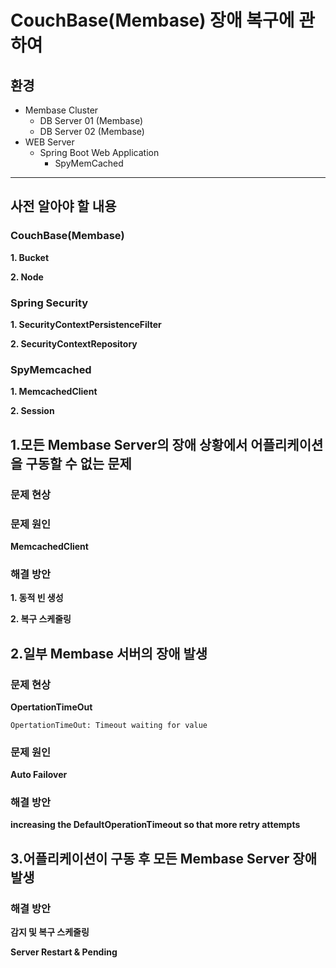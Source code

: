 CouchBase(Membase) 장애 복구에 관하여
=====================================

환경
----

-	Membase Cluster
	-	DB Server 01 (Membase)
	-	DB Server 02 (Membase)
-	WEB Server
	-	Spring Boot Web Application
		-	SpyMemCached

---

사전 알아야 할 내용
-------------------

### CouchBase(Membase)

**1. Bucket**

**2. Node**

### Spring Security

**1. SecurityContextPersistenceFilter**

**2. SecurityContextRepository**

### SpyMemcached

**1. MemcachedClient**

**2. Session**

1.모든 Membase Server의 장애 상황에서 어플리케이션을 구동할 수 없는 문제
------------------------------------------------------------------------

### 문제 현상

### 문제 원인

**MemcachedClient**

### 해결 방안

**1. 동적 빈 생성**

**2. 복구 스케줄링**

2.일부 Membase 서버의 장애 발생
-------------------------------

### 문제 현상

**OpertationTimeOut**

`OpertationTimeOut: Timeout waiting for value`

### 문제 원인

**Auto Failover**

### 해결 방안

**increasing the DefaultOperationTimeout so that more retry attempts**

3.어플리케이션이 구동 후 모든 Membase Server 장애 발생
------------------------------------------------------

### 해결 방안

**감지 및 복구 스케줄링**

**Server Restart & Pending**
